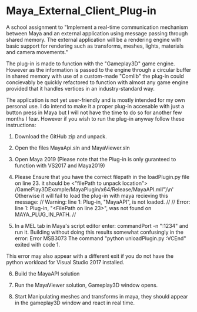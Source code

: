 # Maya_External_Client_Plug-in
A school assignment to "Implement a real-time communication mechanism between Maya and an external application using message passing through shared memory. The external application will be a rendering engine with basic support for rendering such as transforms, meshes, lights, materials and camera movements."

The plug-in is made to function with the "Gameplay3D" game engine. However as the information is passed to the engine through a circular buffer in shared memory with use of a custom-made "Comlib" the plug-in could concievably be quickly refactored to function with almost any game engine provided that it handles vertices in an industry-standard way.

The application is not yet user-friendly and is mostly intended for my own personal use. I do intend to make it a proper plug-in accesable with just a button press in Maya but I will not have the time to do so for another few months I fear.
However if you wish to run the plug-in anyway follow these instructions:

1. Download the GitHub zip and unpack.

2. Open the files MayaApi.sln and MayaViewer.sln

3. Open Maya 2019 (Please note that the Plug-in is only guranteed to function with VS2017 and Maya2019)

4. Please Ensure that you have the correct filepath in the loadPlugin.py file on line 23.
it should be <"filePath to unpack location"> /GamePlay3DExample/MayaPlugin/x64/Release/MayaAPI.mll")\n'
Otherwise it will fail to load the plug-in with maya recieving this message:
// Warning: line 1: Plug-in, "MayaAPI", is not loaded. // 
// Error: line 1: Plug-in, "<FilePath on line 23>", was not found on MAYA_PLUG_IN_PATH. // 


5. In a MEL tab in Maya's script editor enter: commandPort -n ":1234"
and run it. 
Building without doing this results somewhat confusingly in the error:
Error	MSB3073	The command "python unloadPlugin.py
:VCEnd" exited with code 1.

This error may also appear with a different exit if you do not have the python workload for Visual Studio 2017 installed.

6. Build the MayaAPI solution

7. Run the MayaViewer solution, Gameplay3D window opens.

8. Start Manipulating meshes and transforms in maya, they should appear in the gameplay3D window and react in real time.

